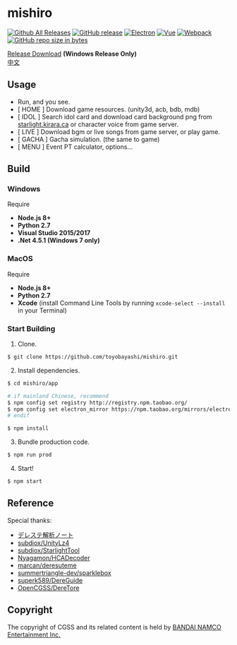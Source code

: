 # mishiro
[![Github All Releases](https://img.shields.io/github/downloads/toyobayashi/mishiro/total.svg)](https://github.com/toyobayashi/mishiro/releases)
[![GitHub release](https://img.shields.io/github/release/toyobayashi/mishiro.svg)](https://github.com/toyobayashi/mishiro/releases)
[![Electron](https://img.shields.io/badge/dynamic/json.svg?label=electron&url=https%3A%2F%2Fraw.githubusercontent.com%2Ftoyobayashi%2Fmishiro%2Fmaster%2Fapp%2Fpackage.json&query=%24.devDependencies.electron&colorB=9feaf9)](https://electronjs.org/)
[![Vue](https://img.shields.io/badge/dynamic/json.svg?label=vue&url=https%3A%2F%2Fraw.githubusercontent.com%2Ftoyobayashi%2Fmishiro%2Fmaster%2Fapp%2Fpackage.json&query=%24.dependencies.vue&colorB=41b883)](https://vuejs.org/)
[![Webpack](https://img.shields.io/badge/dynamic/json.svg?label=webpack&url=https%3A%2F%2Fraw.githubusercontent.com%2Ftoyobayashi%2Fmishiro%2Fmaster%2Fapp%2Fpackage.json&query=%24.devDependencies.webpack&colorB=55a7dd)](https://webpack.js.org/)
[![GitHub repo size in bytes](https://img.shields.io/github/repo-size/toyobayashi/mishiro.svg)](https://github.com/toyobayashi/mishiro/archive/master.zip)

[Release Download](https://github.com/toyobayashi/mishiro/releases) __(Windows Release Only)__  
[中文](https://github.com/toyobayashi/mishiro/blob/master/README_CN.md)


## Usage

* Run, and you see.
* [ HOME ] Download game resources. (unity3d, acb, bdb, mdb)
* [ IDOL ] Search idol card and download card background png from [starlight.kirara.ca](https://starlight.kirara.ca/) or character voice from game server.
* [ LIVE ] Download bgm or live songs from game server, or play game.
* [ GACHA ] Gacha simulation. (the same to game)
* [ MENU ] Event PT calculator, options...

## Build

### Windows
Require 
* __Node.js 8+__
* __Python 2.7__
* __Visual Studio 2015/2017__
* __.Net 4.5.1 (Windows 7 only)__  
### MacOS
Require 
* __Node.js 8+__
* __Python 2.7__
* __Xcode__ (install Command Line Tools by running ```xcode-select --install``` in your Terminal)

### Start Building
1. Clone.  
``` bash 
$ git clone https://github.com/toyobayashi/mishiro.git
```
2. Install dependencies. 
``` bash
$ cd mishiro/app

# if mainland Chinese, recommend
$ npm config set registry http://registry.npm.taobao.org/
$ npm config set electron_mirror https://npm.taobao.org/mirrors/electron/
# endif

$ npm install
```
3. Bundle production code.  
``` bash
$ npm run prod
```
4. Start!  
``` bash
$ npm start
```

## Reference
Special thanks:   
* [デレステ解析ノート](https://subdiox.github.io/deresute/)
* [subdiox/UnityLz4](https://github.com/subdiox/UnityLz4)
* [subdiox/StarlightTool](https://github.com/subdiox/StarlightTool)
* [Nyagamon/HCADecoder](https://github.com/Nyagamon/HCADecoder)
* [marcan/deresuteme](https://github.com/marcan/deresuteme)
* [summertriangle-dev/sparklebox](https://github.com/summertriangle-dev/sparklebox)
* [superk589/DereGuide](https://github.com/superk589/DereGuide)
* [OpenCGSS/DereTore](https://github.com/OpenCGSS/DereTore)


## Copyright
The copyright of CGSS and its related content is held by [BANDAI NAMCO Entertainment Inc.](https://bandainamcoent.co.jp/)  
